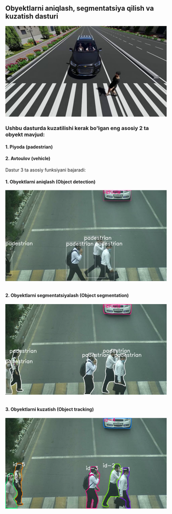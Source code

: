 ## Obyektlarni aniqlash, segmentatsiya qilish va kuzatish dasturi

![image](https://github.com/MisterFoziljon/AIRI-Violance/blob/main/Violance%20step-1/demonstration/image.jpg)

### Ushbu dasturda kuzatilishi kerak bo'lgan eng asosiy 2 ta obyekt mavjud:
#### 1. Piyoda (padestrian)
#### 2. Avtoulov (vehicle)

Dastur 3 ta asosiy funksiyani bajaradi:

#### 1. Obyektlarni aniqlash (Object detection)

![image](https://github.com/MisterFoziljon/AIRI-Violance/blob/main/Violance%20step-1/demonstration/detection.png)
```python

```

#### 2. Obyektlarni segmentatsiyalash (Object segmentation)

![image](https://github.com/MisterFoziljon/AIRI-Violance/blob/main/Violance%20step-1/demonstration/segmentation.png)
```python

```
#### 3. Obyektlarni kuzatish (Object tracking)

![image](https://github.com/MisterFoziljon/AIRI-Violance/blob/main/Violance%20step-1/demonstration/tracking.png)
```python

```


